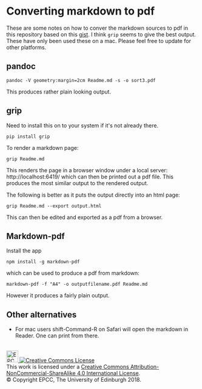 # Converting markdown to pdf

These are some notes on how to conver the markdown sources to pdf in this
repository based on this 
[gist](https://gist.github.com/justincbagley/ec0a6334cc86e854715e459349ab1446).
I think `grip` seems to give the best output. These have only been used these on a mac. Please feel free to update for other platforms.

## pandoc

```
pandoc -V geometry:margin=2cm Readme.md -s -o sort3.pdf
```

This produces rather plain looking output.

## grip

Need to install this on to your system if it's not already there.

```
pip install grip
```

To render a markdown page:

```
grip Readme.md
```

This renders the page in a browser window under a local server:
http://localhost:6419/ which can then be printed out a pdf file.
This produces the most similar output to the rendered output.

The following is better as it puts the output directly into an html
page:


```
grip Readme.md --export output.html

```

This can then be edited and exported as a pdf from a browser.

## Markdown-pdf

Install the app

```
npm install -g markdown-pdf
```

which can be used to produce a pdf from markdown:

```
markdown-pdf -f "A4" -o outputfilename.pdf Readme.md
```

However it produces a fairly plain output.

## Other alternatives

* For mac users shift-Command-R on Safari will open the markdown in Reader. One can print from there.

<!-- Licensing and copyright stuff below -->
<br>
<a href="http://www.epcc.ed.ac.uk">
<img alt="EPCC logo" src="https://www.epcc.ed.ac.uk/sites/all/themes/epcc/images/epcc-logo.png" height="31"/>
</a>
<a rel="license" href="http://creativecommons.org/licenses/by-nc-sa/4.0/">
<img alt="Creative Commons License" style="border-width:0" 
     src="https://i.creativecommons.org/l/by-nc-sa/4.0/88x31.png" />
</a><br />
This work is licensed under a <a rel="license" href="http://creativecommons.org/licenses/by-nc-sa/4.0/">
Creative Commons Attribution-NonCommercial-ShareAlike 4.0 International License</a>.<br/>
&copy; Copyright EPCC, The University of Edinburgh 2018.

